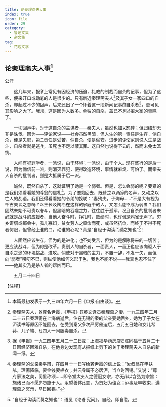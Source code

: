```yaml
---
title: 论秦理斋夫人事
index: true
icon: file
order: 29
category:
  - 鲁迅文集
  - 杂文集
tag:  
  - 花边文学
---
```


## 论秦理斋夫人事[^①]

公汗

　　这几年来，报章上常见有因经济的压迫，礼教的制裁而自杀的记事，但为了这些，便来开口或动笔的人是很少的。只有新近秦理斋夫人[^②]及其子女一家四口的自杀，却起过不少的回声，后来还出了一个怀着这一段新闻记事的自杀者[^③]，更可见其影响之大了。我想，这是因为人数多。单独的自杀，盖已不足以招大家的青睐了。

　　一切回声中，对于这自杀的主谋者——秦夫人，虽然也加以恕辞；但归结却无非是诛伐。因为——评论家说——社会虽然黑暗，但人生的第一责任是生存，倘自杀，便是失职，第二责任是受苦，倘自杀，便是偷安。进步的评论家则说人生是战斗，自杀者就是逃兵，虽死也不足以蔽其罪。这自然也说得下去的，然而未免太笼统。

　　人间有犯罪学者，一派说，由于环境；一派说，由于个人。现在盛行的是后一说，因为倘信前一派，则消灭罪犯，便得改造环境，事情就麻烦，可怕了。而秦夫人自杀的批判者，则是大抵属于后一派。

　　诚然，既然自杀了，这就证明了她是一个弱者。但是，怎么会弱的呢？要紧的是我们须看看她的尊翁的信札[^④]，为了要她回去，既耸之以两家的名声，又动之以亡人的乩语。我们还得看看她的令弟的挽联：“妻殉夫，子殉母……”不是大有视为千古美谈之意吗？以生长及陶冶在这样的家庭中的人，又怎么能不成为弱者？我们固然未始不可责以奋斗，但黑暗的吞噬之力，往往胜于孤军，况且自杀的批判者未必就是战斗的应援者，当他人奋斗时，挣扎时，败绩时，也许倒是鸦雀无声了。穷乡僻壤或都会中，孤儿寡妇，贫女劳人之顺命而死，或虽然抗命，而终于不得不死者何限，但曾经上谁的口，动谁的心呢？真是“自经于沟渎而莫之知也”[^⑤]！

　　人固然应该生存，但为的是进化；也不妨受苦，但为的是解除将来的一切苦；更应该战斗，但为的是改革。责别人的自杀者，一面责人，一面正也应该向驱人于自杀之途的环境挑战，进攻。倘使对于黑暗的主力，不置一辞，不发一矢，而但向“弱者”唠叨不已，则纵使他如何义形于色，我也不能不说——我真也忍不住了——他其实乃是杀人者的帮凶而已。

　　五月二十四日

【注释】

[^①]:本篇最初发表于一九三四年六月一日《申报·自由谈》。

[^②]:奏理斋夫人，姓龚名尹霞，《申报》馆英文译员秦理斋之妻。一九三四年二月二十五日秦理斋在上海病逝后，住在无锡的秦的父亲要她回乡，她为了子女在沪读书等原因不能回去，在受到秦父多次严厉催迫后，五月五日她和女儿希荪、儿子端、珏四人一同服毒自杀。

[^③]:据《申报》一九三四年五月二十二日载：上海福华药房店员陈同福于五月二十日因经济困难自杀，在他身边发现有从报纸上剪下的关于秦理斋夫人自杀的新闻一纸。

[^④]:秦理斋的父亲秦平甫，在四月十一日写给龚尹霞的信上说：“汝叔翁在申扶乩，理斋降临，要金钱要棉衣；并云眷属不必居沪，当立时回锡。”又说：“尊府家法之美，同里称颂……即令堂太夫人之德冠女宗，亦无非以含弘为宗旨：施诸己而不愿亦勿施于人。汝望善体此意，为贤妇为佳女；沪事及早收束，遵理斋之冥示，早日回锡。”

[^⑤]:“自经于沟渎而莫之知也”：语见《论语·宪问》。自经，即自缢。
